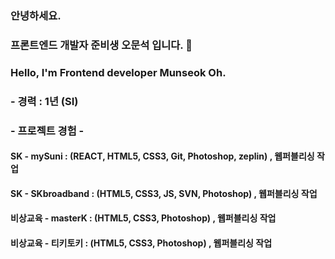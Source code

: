 ### 안녕하세요.
### 프론트엔드 개발자 준비생 오문석 입니다. 👋
### Hello, I'm Frontend developer Munseok Oh.

### - 경력 : 1년 (SI)
### - 프로젝트 경험 - 
#### SK - mySuni : (REACT, HTML5, CSS3, Git, Photoshop, zeplin) , 웹퍼블리싱 작업
#### SK - SKbroadband : (HTML5, CSS3, JS, SVN, Photoshop) , 웹퍼블리싱 작업
#### 비상교육 - masterK : (HTML5, CSS3, Photoshop) , 웹퍼블리싱 작업
#### 비상교육 - 티키토키 : (HTML5, CSS3, Photoshop) , 웹퍼블리싱 작업

<!--
**journy002/journy002** is a ✨ _special_ ✨ repository because its `README.md` (this file) appears on your GitHub profile.

Here are some ideas to get you started:

- 🔭 I’m currently working on ...
- 🌱 I’m currently learning ...
- 👯 I’m looking to collaborate on ...
- 🤔 I’m looking for help with ...
- 💬 Ask me about ...
- 📫 How to reach me: ...
- 😄 Pronouns: ...
- ⚡ Fun fact: ...
-->
